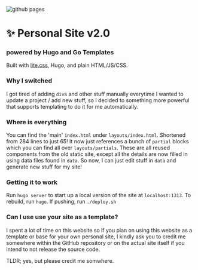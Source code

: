 ![github pages](https://github.com/jackyzha0/jackyzha0.github.io/workflows/github%20pages/badge.svg)

# ✨ Personal Site v2.0
### powered by Hugo and Go Templates

Built with [lite.css](https://github.com/jackyzha0/lite.css), Hugo, and plain HTML/JS/CSS. 

### Why I switched
I got tired of adding `div`s and other stuff manually everytime I wanted to update a project / add new stuff, so I decided to something more powerful that supports templating to do it for me automatically.

### Where is everything
You can find the 'main' `index.html` under `layouts/index.html`. Shortened from 284 lines to just 65! It now just references a bunch of `partial` blocks which you can find all over `layouts/partials`. These are all reused components from the old static site, except all the details are now filled in using data files found in `data`. So now, I can just edit stuff in `data` and generate new stuff for my site!

### Getting it to work
Run `hugo server` to start up a local version of the site at `localhost:1313`. To rebuild, run `hugo`. If pushing, run `./deploy.sh`

### Can I use use your site as a template?
I spent a lot of time on this website so if you plan on using this website as a template or base for your own personal site, I kindly ask you to credit me somewhere within the GitHub repository or on the actual site itself if you intend to not release the source code.

TLDR; yes, but please credit me somwhere.